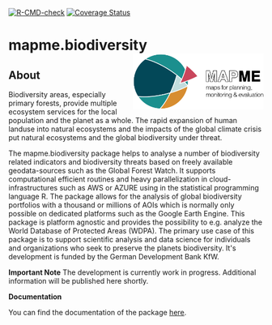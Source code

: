 <!-- badges: start -->
  [![R-CMD-check](https://github.com/mapme-initiative/mapme.biodiversity/workflows/R-CMD-check/badge.svg)](https://github.com/mapme-initiative/mapme.biodiversity/actions)
  [![Coverage Status](https://img.shields.io/codecov/c/github/mapme-initiative/mapme.biodiversity/master.svg)](https://codecov.io/github/mapme-initiative/mapme.biodiversity?branch=master)
  <!-- badges: end -->

# mapme.biodiversity <img src="man/figures/logo.png" align="right" height="110"/>

## About

Biodiversity areas, especially primary forests, provide multiple ecosystem services for the local population and the planet as a whole. The rapid expansion of human landuse into natural ecosystems and the impacts of the global climate crisis put natural ecosystems and the global biodiversity under threat. 

The mapme.biodiversity package helps to analyse a number of biodiversity related indicators and biodiversity threats based on freely available geodata-sources such as the Global Forest Watch. It supports computational efficient routines and heavy parallelization in cloud-infrastructures such as AWS or AZURE using in the statistical programming language R. The package allows for the analysis of global biodiversity portfolios with a thousand or millions of AOIs which is normally only possible on dedicated platforms such as the Google Earth Engine. This package is platform agnostic and provides the possibility to e.g. analyze the World Database of Protected Areas (WDPA). The primary use case of this package is to support scientific analysis and data science for individuals and organizations who seek to preserve the planets biodiversity. It's development is funded by the German Development Bank KfW.  


**Important Note** 
The development is currently work in progress. Additional information will be published here shortly.

**Documentation**

You can find the documentation of the package [here](https://mapme-initiative.github.io/mapme.biodiversity/index.html).
